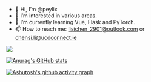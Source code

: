 - 👋 Hi, I’m @peylix
- 👀 I’m interested in various areas.
- 🌱 I’m currently learning Vue, Flask and PyTorch.
- 📫 How to reach me: lisichen_2901@outlook.com or chensi.li@ucdconnect.ie

  
![](https://komarev.com/ghpvc/?username=peylix&style=flat&color=green)

[![Anurag's GitHub stats](https://github-readme-stats-baet-git-master-peylixs-projects.vercel.app/api?username=peylix&show_icons=true&theme=chartreuse-dark)](https://github.com/peylix/github-readme-stats) 

[![Ashutosh's github activity graph](https://github-readme-activity-graph.vercel.app/graph?username=peylix&theme=merko&area=true)](https://github.com/ashutosh00710/github-readme-activity-graph)




<!---
- 💞️ I’m looking to collaborate on ...


Peylix/Peylix is a ✨ special ✨ repository because its `README.md` (this file) appears on your GitHub profile.
You can click the Preview link to take a look at your changes.
--->

